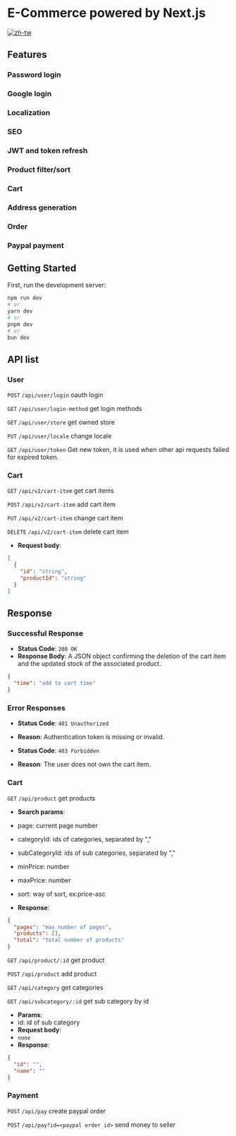 # E-Commerce powered by Next.js

[![zh-tw](https://img.shields.io/badge/lang-zh--tw-green.svg)](https://github.com/hy-rf/next-gcp-ecommerce/blob/main/README.zh-tw.md)

## Features

### Password login

### Google login

### Localization

### SEO

### JWT and token refresh

### Product filter/sort

### Cart

### Address generation

### Order

### Paypal payment

## Getting Started

First, run the development server:

```bash
npm run dev
# or
yarn dev
# or
pnpm dev
# or
bun dev
```

## API list

### User

`POST` `/api/user/login` oauth login

`GET` `/api/user/login-method` get login methods

`GET` `/api/user/store` get owned store

`PUT` `/api/user/locale` change locale

`GET` `/api/user/token` Get new token, it is used when other api requests failed for expired token.

### Cart

`GET` `/api/v2/cart-item` get cart items

`POST` `/api/v2/cart-item` add cart item

`PUT` `/api/v2/cart-item` change cart item

`DELETE` `/api/v2/cart-item` delete cart item

- **Request body**:

```json
[
  {
    "id": "string",
    "productId": "string"
  }
]
```

## **Response**

### **Successful Response**

- **Status Code**: `200 OK`
- **Response Body**: A JSON object confirming the deletion of the cart item and the updated stock of the associated product.

```json
{
  "time": "add to cart time"
}
```

### **Error Responses**

- **Status Code**: `401 Unauthorized`

- **Reason**: Authentication token is missing or invalid.

- **Status Code**: `403 Forbidden`

- **Reason**: The user does not own the cart item.

### Cart

`GET` `/api/product` get products

- **Search params**:

- page: current page number
- categoryId: ids of categories, separated by ","
- subCategoryId: ids of sub categories, separated by ","
- minPrice: number
- maxPrice: number
- sort: way of sort, ex:price-asc

- **Response**:

```json
{
  "pages": "max number of pages",
  "products": [],
  "total": "total number of products"
}
```

`GET` `/api/product/:id` get product

`POST` `/api/product` add product

`GET` `/api/category` get categories

`GET` `/api/subcategory/:id` get sub category by id

- **Params**:
- id: id of sub category
- **Request body**:
- `none`
- **Response**:

```json
{
  "id": "",
  "name": ""
}
```

### Payment

`POST` `/api/pay` create paypal order

`POST` `/api/pay?id=<paypal order id>` send money to seller

<!-- ## API list

### User

#### User login

- **Endpoint**: `/user/login/api`
- **Description**: User login and get login result.
- **Request Body**:
  ```json
  {
    "id": "user id from oauth provider",
    "oauth_provider": "provider name"
  }
  ```
- **Response**:
  ```json
  {
    "code": "200/300/400",
    "message": "string"
  }
  ```

### Store

#### Get stores owned by certain user

- **Endpoint**: `/user/store/api`
- **Method**: `GET`
- **Description**: Get stores owned by authenticated user.
- **Parameters**: None
- **Response**:
  ```json
  [
    {
      "name": "string",
      "description": "string",
      "createdUserId": "string",
      "ownerUserId": "string"
    }
  ]
  ```

---

#### Get all store submissions

- **Endpoint**: `/store-submission/api`
- **Method**: `GET`
- **Description**: Get stores submissions by all user.
- **Parameters**:
  ```json
  [{}, {}]
  ```

---

#### Get stores by given id

- **Endpoint**: `/store/api`
- **Method**: `GET`
- **Description**: Get stores owned by authenticated user.
- **Parameters**: `id:string`
- **Response**:
  ```json
  {
    "name": "string",
    "description": "string",
    "createdUserId": "string",
    "ownerUserId": "string"
  }
  ```

### Cart

#### Get cart items by cart id

- **Endpoint**: `/cart/cartitem/api`
- **Method**: `GET`
- **Description**: Get cart item in certain cart.
- **Parameters**: `id:string`
- **Response**:
  ```json
  {
    "name": "string",
    "description": "string",
    "createdUserId": "string",
    "ownerUserId": "string"
  }
  ```

--- -->
